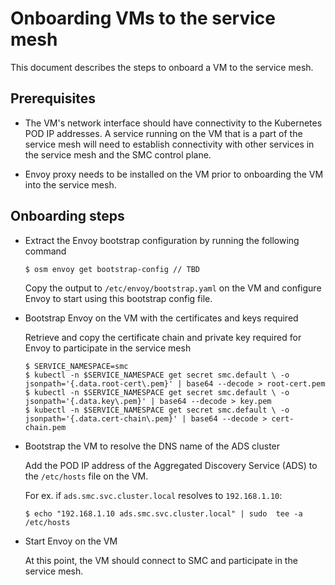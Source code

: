
# Onboarding VMs to the service mesh
This document describes the steps to onboard a VM to the service mesh.

## Prerequisites
- The VM's network interface should have connectivity to the Kubernetes POD IP addresses.
A service running on the VM that is a part of the service mesh will need to establish connectivity with other services in the service mesh and the SMC control plane.

- Envoy proxy needs to be installed on the VM prior to onboarding the VM into the service mesh.


## Onboarding steps

- Extract the Envoy bootstrap configuration by running the following command
	```
	$ osm envoy get bootstrap-config // TBD
	```
	Copy the output to `/etc/envoy/bootstrap.yaml` on the VM and configure Envoy to start using this bootstrap config file.

-  Bootstrap Envoy on the VM with the certificates and keys required

	Retrieve and copy the certificate chain and private key required for Envoy to participate in the service mesh
	```
	$ SERVICE_NAMESPACE=smc
	$ kubectl -n $SERVICE_NAMESPACE get secret smc.default \ -o jsonpath='{.data.root-cert\.pem}' | base64 --decode > root-cert.pem
	$ kubectl -n $SERVICE_NAMESPACE get secret smc.default \ -o jsonpath='{.data.key\.pem}' | base64 --decode > key.pem
	$ kubectl -n $SERVICE_NAMESPACE get secret smc.default \ -o jsonpath='{.data.cert-chain\.pem}' | base64 --decode > cert-chain.pem
	```

- Bootstrap the VM to resolve the DNS name of the ADS cluster

   Add the POD IP address of the Aggregated Discovery Service (ADS) to the `/etc/hosts` file on the VM.

   For ex. if `ads.smc.svc.cluster.local` resolves to `192.168.1.10`:
   ```
  $ echo "192.168.1.10 ads.smc.svc.cluster.local" | sudo  tee -a /etc/hosts
   ```

- Start Envoy on the VM

	At this point, the VM should connect to SMC and participate in the service mesh.
